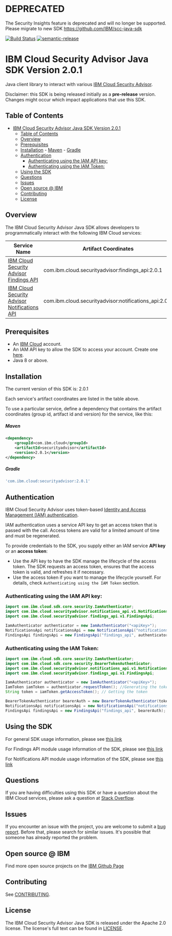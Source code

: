 # DEPRECATED
The Security Insights feature is deprecated and will no longer be supported. Please migrate to new SDK https://github.com/IBM/scc-java-sdk

[![Build Status](https://api.travis-ci.org/ibm-cloud-security/security-advisor-sdk-java.svg?branch=master)](https://travis-ci.org/github/ibm-cloud-security/security-advisor-sdk-java)
[![semantic-release](https://img.shields.io/badge/%20%20%F0%9F%93%A6%F0%9F%9A%80-semantic--release-e10079.svg)](https://github.com/semantic-release/semantic-release)

# IBM Cloud Security Advisor Java SDK Version 2.0.1
Java client library to interact with various [IBM Cloud Security Advisor](https://cloud.ibm.com/apidocs?category=security).

Disclaimer: this SDK is being released initially as a **pre-release** version.
Changes might occur which impact applications that use this SDK.

## Table of Contents

<!--
  The TOC below is generated using the `markdown-toc` node package.

      https://github.com/jonschlinkert/markdown-toc

  You should regenerate the TOC after making changes to this file.

      npx markdown-toc --maxdepth 4 -i README.md
  -->

<!-- toc -->

- [IBM Cloud Security Advisor Java SDK Version 2.0.1](#ibm-cloud-security-advisor-java-sdk-version-116)
  - [Table of Contents](#table-of-contents)
  - [Overview](#overview)
  - [Prerequisites](#prerequisites)
  - [Installation](#installation)
        - [Maven](#maven)
        - [Gradle](#gradle)
  - [Authentication](#authentication)
    - [Authenticating using the IAM API key:](#authenticating-using-the-iam-api-key)
    - [Authenticating using the IAM Token:](#authenticating-using-the-iam-token)
  - [Using the SDK](#using-the-sdk)
  - [Questions](#questions)
  - [Issues](#issues)
  - [Open source @ IBM](#open-source--ibm)
  - [Contributing](#contributing)
  - [License](#license)

<!-- tocstop -->

## Overview

The IBM Cloud Security Advisor Java SDK allows developers to programmatically interact with the following IBM Cloud services:

Service Name | Artifact Coordinates
--- | --- 
[IBM Cloud Security Advisor Findings API](https://cloud.ibm.com/apidocs/findings) | com.ibm.cloud.securityadvisor:findings_api:2.0.1
[IBM Cloud Security Advisor Notifications API](https://cloud.ibm.com/apidocs/notifications) | com.ibm.cloud.securityadvisor:notifications_api:2.0.1

## Prerequisites

[ibm-cloud-onboarding]: https://cloud.ibm.com/registration

* An [IBM Cloud][ibm-cloud-onboarding] account.
* An IAM API key to allow the SDK to access your account. Create one [here](https://cloud.ibm.com/iam/apikeys).
* Java 8 or above.

## Installation
The current version of this SDK is: 2.0.1

Each service's artifact coordinates are listed in the table above.

To use a particular service, define a dependency that contains the
artifact coordinates (group id, artifact id and version) for the service, like this:

##### Maven

```xml
<dependency>
    <groupId>com.ibm.cloud</groupId>
    <artifactId>securityadvisor</artifactId>
    <version>2.0.1</version>
</dependency>
```

##### Gradle
```gradle
'com.ibm.cloud:securityadvisor:2.0.1'
```

## Authentication
IBM Cloud Security Advisor uses token-based [Identity and Access Management (IAM) authentication](https://cloud.ibm.com/docs/iam?topic=iam-getstarted).

IAM authentication uses a service API key to get an access token that is passed with the call. Access tokens are valid for a limited amount of time and must be regenerated.

To provide credentials to the SDK, you supply either an IAM service **API key** or an **access token**:

- Use the API key to have the SDK manage the lifecycle of the access token. The SDK requests an access token, ensures that the access token is valid, and refreshes it if necessary.
- Use the access token if you want to manage the lifecycle yourself. For details, check `Authenticating using the IAM Token` section.

### Authenticating using the IAM API key:

```java
import com.ibm.cloud.sdk.core.security.IamAuthenticator;
import com.ibm.cloud.securityadvisor.notifications_api.v1.NotificationsApi;
import com.ibm.cloud.securityadvisor.findings_api.v1.FindingsApi;

IamAuthenticator authenticator = new IamAuthenticator("<apiKey>");
NotificationsApi notificationsApi = new NotificationsApi("notifications_api", authenticator); //Initialize notifications service
FindingsApi findingsApi = new FindingsApi("findings_api", authenticator); //Initialize findings service
```

### Authenticating using the IAM Token:

```java
import com.ibm.cloud.sdk.core.security.IamAuthenticator;
import com.ibm.cloud.sdk.core.security.BearerTokenAuthenticator;
import com.ibm.cloud.securityadvisor.notifications_api.v1.NotificationsApi;
import com.ibm.cloud.securityadvisor.findings_api.v1.FindingsApi;

IamAuthenticator authenticator = new IamAuthenticator("<apiKey>");
IamToken iamToken = authenticator.requestToken(); //Generating the token
String token = iamToken.getAccessToken(); // Getting the token

BearerTokenAuthenticator bearerAuth = new BearerTokenAuthenticator(token); // initialize BearerTokenAuthenticator
NotificationsApi notificationsApi = new NotificationsApi("notifications_api", bearerAuth);//Initialize notifications service
FindingsApi findingsApi = new FindingsApi("findings_api", bearerAuth); //Initialize findings service
```


## Using the SDK
For general SDK usage information, please see [this link](https://github.com/IBM/ibm-cloud-sdk-common/blob/master/README.md)

For Findings API module usage information of the SDK, please see [this link](https://github.com/ibm-cloud-security/security-advisor-sdk-java/tree/master/modules/findings_api)

For Notifications API module usage information of the SDK, please see [this link](https://github.com/ibm-cloud-security/security-advisor-sdk-java/tree/master/modules/notifications_api)


## Questions

If you are having difficulties using this SDK or have a question about the IBM Cloud services,
please ask a question at
[Stack Overflow](http://stackoverflow.com/questions/ask?tags=ibm-cloud).

## Issues
If you encounter an issue with the project, you are welcome to submit a
[bug report](https://github.com/ibm-cloud-security/security-advisor-sdk-java/issues).
Before that, please search for similar issues. It's possible that someone has already reported the problem.

## Open source @ IBM
Find more open source projects on the [IBM Github Page](http://ibm.github.io/)

## Contributing
See [CONTRIBUTING](CONTRIBUTING.md).

## License

The IBM Cloud Security Advisor Java SDK is released under the Apache 2.0 license.
The license's full text can be found in [LICENSE](LICENSE).
